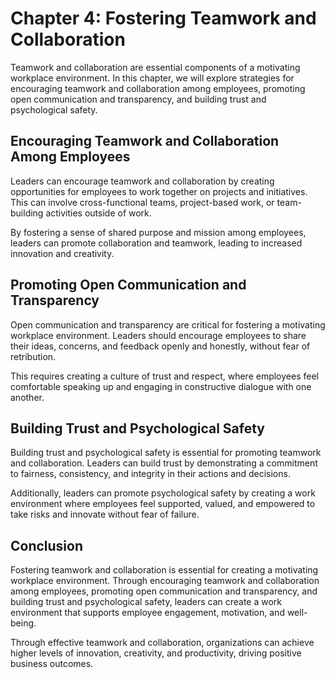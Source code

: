 Chapter 4: Fostering Teamwork and Collaboration
===============================================

Teamwork and collaboration are essential components of a motivating workplace environment. In this chapter, we will explore strategies for encouraging teamwork and collaboration among employees, promoting open communication and transparency, and building trust and psychological safety.

Encouraging Teamwork and Collaboration Among Employees
------------------------------------------------------

Leaders can encourage teamwork and collaboration by creating opportunities for employees to work together on projects and initiatives. This can involve cross-functional teams, project-based work, or team-building activities outside of work.

By fostering a sense of shared purpose and mission among employees, leaders can promote collaboration and teamwork, leading to increased innovation and creativity.

Promoting Open Communication and Transparency
---------------------------------------------

Open communication and transparency are critical for fostering a motivating workplace environment. Leaders should encourage employees to share their ideas, concerns, and feedback openly and honestly, without fear of retribution.

This requires creating a culture of trust and respect, where employees feel comfortable speaking up and engaging in constructive dialogue with one another.

Building Trust and Psychological Safety
---------------------------------------

Building trust and psychological safety is essential for promoting teamwork and collaboration. Leaders can build trust by demonstrating a commitment to fairness, consistency, and integrity in their actions and decisions.

Additionally, leaders can promote psychological safety by creating a work environment where employees feel supported, valued, and empowered to take risks and innovate without fear of failure.

Conclusion
----------

Fostering teamwork and collaboration is essential for creating a motivating workplace environment. Through encouraging teamwork and collaboration among employees, promoting open communication and transparency, and building trust and psychological safety, leaders can create a work environment that supports employee engagement, motivation, and well-being.

Through effective teamwork and collaboration, organizations can achieve higher levels of innovation, creativity, and productivity, driving positive business outcomes.
